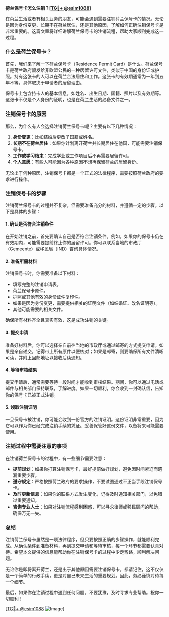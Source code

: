 **荷兰保号卡怎么注销？[[TG💪+ @esim1088](https://t.me/s/esim1088)]**

在荷兰生活或者有相关业务的朋友，可能会遇到需要注销荷兰保号卡的情况。无论是因为身份变更、长期不在荷兰居住，还是其他原因，了解如何正确注销保号卡是非常重要的。这篇文章将详细讲解荷兰保号卡的注销流程，帮助大家顺利完成这一过程。

### 什么是荷兰保号卡？

首先，我们来了解一下荷兰保号卡（Residence Permit Card）是什么。荷兰保号卡是荷兰政府颁发给非欧盟公民的一种居留许可文件，类似于中国的身份证或护照。持有这张卡的人可以在荷兰合法居住和工作。这张卡的有效期通常为一年到五年不等，具体取决于申请者的居留理由。

保号卡上包含持卡人的基本信息，如姓名、出生日期、国籍、照片以及有效期等。这张卡不仅是个人身份的证明，也是在荷兰生活的必备文件之一。

### 注销保号卡的原因

那么，为什么有人会选择注销荷兰保号卡呢？主要有以下几种情况：

1. **身份变更**：比如结婚后更改了国籍或姓名。
2. **长期不在荷兰居住**：如果你计划离开荷兰并长期居住在他国，可能需要注销保号卡。
3. **工作或学习结束**：完成学业或工作项目后不再需要居留许可。
4. **个人意愿**：有些人可能因为各种原因不想再保留荷兰的居留身份。

无论出于何种原因，注销保号卡都是一个正式的法律程序，需要按照荷兰政府的要求进行操作。

### 注销保号卡的步骤

注销荷兰保号卡的过程并不复杂，但需要准备充分的材料，并遵循一定的步骤。以下是具体的步骤：

#### 1. 确认是否符合注销条件

在开始注销之前，首先要确认自己是否符合注销条件。例如，如果你的保号卡仍在有效期内，可能需要提前终止你的居留许可。你可以联系当地的市政厅（Gemeente）或移民局（IND）咨询具体情况。

#### 2. 准备所需材料

注销保号卡时，你需要准备以下材料：

- 填写完整的注销申请表。
- 荷兰保号卡原件。
- 护照或其他有效的身份证件复印件。
- 如果是因为身份变更，需要提供相关的证明文件（如结婚证、改名证明等）。
- 其他可能需要的相关文件。

确保所有材料齐全且真实有效，这是成功注销的关键。

#### 3. 提交申请

准备好材料后，你可以选择亲自前往当地的市政厅或通过邮寄的方式提交申请。如果是亲自递交，记得带上所有原件以便核对；如果是邮寄，则要确保所有文件清晰可读，并附上回邮地址以接收后续通知。

#### 4. 等待审核结果

提交申请后，通常需要等待一段时间才能收到审核结果。期间，你可以通过电话或邮件与相关部门保持联系，了解进度。如果一切顺利，你会收到一封确认信，告知你的保号卡已被正式注销。

#### 5. 领取注销证明

一旦保号卡被注销，你可能会收到一份官方的注销证明。这份证明非常重要，因为它可以作为你已经完成注销手续的凭证。妥善保管好这份文件，以备将来可能需要使用。

### 注销过程中需要注意的事项

在注销荷兰保号卡的过程中，有一些细节需要注意：

- **提前规划**：如果你打算注销保号卡，最好提前做好规划，避免因时间紧迫而遗漏重要步骤。
- **遵守规定**：严格按照荷兰政府的要求操作，不要试图通过不正当手段注销保号卡。
- **及时更新信息**：如果你的联系方式发生变化，记得及时通知相关部门，以免错过重要通知。
- **咨询专业人士**：如果对注销流程感到困惑，可以寻求律师或移民顾问的帮助，确保万无一失。

### 总结

注销荷兰保号卡虽然是一项法律程序，但只要按照正确的步骤操作，就能顺利完成。从确认条件到准备材料，再到提交申请和等待审核，每一个环节都需要认真对待。希望本文提供的信息能帮助你在注销保号卡的过程中少走弯路，顺利解决问题。

无论你是即将离开荷兰，还是出于其他原因需要注销保号卡，都请记住，这不仅仅是一个简单的行政手续，更是对自己未来生活的重要规划。因此，务必谨慎对待每一个细节。

最后，如果你在注销过程中遇到任何问题，不要犹豫，及时寻求专业帮助。祝你一切顺利！

[[TG💪+ @esim1088](https://t.me/s/esim1088) ![Image](https://i.postimg.cc/4NQfJmqS/Snipaste-2025-05-13-00-14-12.png)]